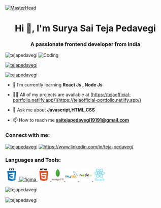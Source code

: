 [![MasterHead](https://i0.wp.com/edu.varistor.in/wp-content/uploads/Frontend-Web-Development-vs-Backend-Web-Development-vs-Full-Stack-Web-Development.png)](https://tejaofficial-portfolio.netlify.app/)
<h1 align="center">Hi 👋, I'm Surya Sai Teja Pedavegi</h1>
<h3 align="center">A passionate frontend developer from India</h3>
<img align="right" alt="Coding" width="400" src="https://cdn.dribbble.com/users/1162077/screenshots/3848914/programmer.gif">

<p align="left"> <img src="https://komarev.com/ghpvc/?username=tejapedavegi&label=Profile%20views&color=0e75b6&style=flat" alt="tejapedavegi" /> </p>

<p align="left"> <a href="https://github.com/ryo-ma/github-profile-trophy"><img src="https://github-profile-trophy.vercel.app/?username=tejapedavegi" alt="tejapedavegi" /></a> </p>

<p align="left"> <a href="https://twitter.com/tejapedavegi" target="blank"><img src="https://img.shields.io/twitter/follow/tejapedavegi?logo=twitter&style=for-the-badge" alt="tejapedavegi" /></a> </p>

- 🌱 I’m currently learning **React Js , Node Js**

- 👨‍💻 All of my projects are available at [https://tejaofficial-portfolio.netlify.app/](https://tejaofficial-portfolio.netlify.app/)

- 💬 Ask me about **Javascript,HTML,CSS**

- 📫 How to reach me **saitejapedavegi19191@gmail.com**

<h3 align="left">Connect with me:</h3>
<p align="left">
<a href="https://twitter.com/tejapedavegi" target="blank"><img align="center" src="https://raw.githubusercontent.com/rahuldkjain/github-profile-readme-generator/master/src/images/icons/Social/twitter.svg" alt="tejapedavegi" height="30" width="40" /></a>
<a href="https://linkedin.com/in/https://www.linkedin.com/in/teja-pedaveg/" target="blank"><img align="center" src="https://raw.githubusercontent.com/rahuldkjain/github-profile-readme-generator/master/src/images/icons/Social/linked-in-alt.svg" alt="https://www.linkedin.com/in/teja-pedaveg/" height="30" width="40" /></a>
</p>

<h3 align="left">Languages and Tools:</h3>
<p align="left"> <a href="https://www.w3schools.com/css/" target="_blank" rel="noreferrer"> <img src="https://raw.githubusercontent.com/devicons/devicon/master/icons/css3/css3-original-wordmark.svg" alt="css3" width="40" height="40"/> </a> <a href="https://www.figma.com/" target="_blank" rel="noreferrer"> <img src="https://www.vectorlogo.zone/logos/figma/figma-icon.svg" alt="figma" width="40" height="40"/> </a> <a href="https://www.w3.org/html/" target="_blank" rel="noreferrer"> <img src="https://raw.githubusercontent.com/devicons/devicon/master/icons/html5/html5-original-wordmark.svg" alt="html5" width="40" height="40"/> </a> <a href="https://www.mongodb.com/" target="_blank" rel="noreferrer"> <img src="https://raw.githubusercontent.com/devicons/devicon/master/icons/mongodb/mongodb-original-wordmark.svg" alt="mongodb" width="40" height="40"/> </a> <a href="https://www.mysql.com/" target="_blank" rel="noreferrer"> <img src="https://raw.githubusercontent.com/devicons/devicon/master/icons/mysql/mysql-original-wordmark.svg" alt="mysql" width="40" height="40"/> </a> <a href="https://nodejs.org" target="_blank" rel="noreferrer"> <img src="https://raw.githubusercontent.com/devicons/devicon/master/icons/nodejs/nodejs-original-wordmark.svg" alt="nodejs" width="40" height="40"/> </a> <a href="https://reactjs.org/" target="_blank" rel="noreferrer"> <img src="https://raw.githubusercontent.com/devicons/devicon/master/icons/react/react-original-wordmark.svg" alt="react" width="40" height="40"/> </a> </p>

<p><img align="center" src="https://github-readme-stats.vercel.app/api/top-langs?username=tejapedavegi&show_icons=true&locale=en&layout=compact" alt="tejapedavegi" /></p>

<p><img align="center" src="https://github-readme-streak-stats.herokuapp.com/?user=tejapedavegi&" alt="tejapedavegi" /></p>
